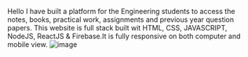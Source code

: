 Hello 
I have built a platform for the Engineering students to access the notes, books, practical work, assignments and previous year question papers. This website is full stack built wit HTML, CSS, JAVASCRIPT, NodeJS, ReactJS & Firebase.It is fully responsive on both computer and mobile view.
![image](https://user-images.githubusercontent.com/109684270/211119315-a9a77a90-60dc-4c3d-9d54-0de84e95ab4f.png)

